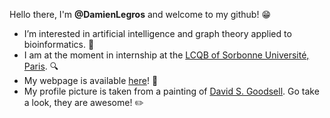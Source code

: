 Hello there, I'm **@DamienLegros** and welcome to my github! :grin: 
- I’m interested in artificial intelligence and graph theory applied to bioinformatics. :pill:
- I am at the moment in internship at the [LCQB of Sorbonne Université, Paris](http://www.lcqb.upmc.fr/). :mag:
- My webpage is available [here](https://damienlegros.github.io/DamienLegros/)! :page_with_curl:
- My profile picture is taken from a painting of [David S. Goodsell](https://ccsb.scripps.edu/goodsell/). Go take a look, they are awesome! :pencil2:

<!---
DamienLegros/DamienLegros is a ✨ special ✨ repository because its `README.md` (this file) appears on your GitHub profile.
You can click the Preview link to take a look at your changes.
--->
